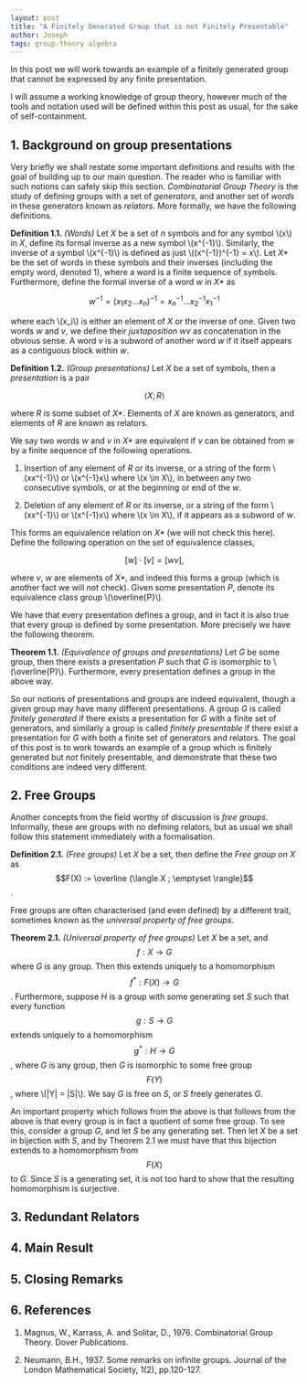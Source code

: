 ```yaml
---
layout: post
title: "A Finitely Generated Group that is not Finitely Presentable"
author: Joseph
tags: group-theory algebra
---
```


In this post we will work towards an example of a finitely generated group that cannot be expressed by any finite presentation.

I will assume a working knowledge of group theory, however much of the tools and notation used will be defined within this post as usual, for the sake of self-containment.

## 1. Background on group presentations

Very briefly we shall restate some important definitions and results with the goal of building up to our main question. The reader who is familiar with such notions can safely skip this section. *Combinatorial Group Theory* is the study of defining groups with a set of *generators*, and another set of *words* in these generators known as *relators*. More formally, we have the following definitions.

**Definition 1.1.** *(Words)* Let *X* be a set of *n* symbols and for any symbol \\(x\\) in *X*, define its formal inverse as a new symbol \\(x^{-1}\\). Similarly, the inverse of a symbol \\(x^{-1}\\) is defined as just \\((x^{-1})^{-1} = x\\). Let *X\** be the set of words in these symbols and their inverses (including the empty word, denoted 1), where a word is a finite sequence of symbols. Furthermore, define the formal inverse of a word *w* in *X\** as

$$
w^{-1} = (x_1 x_2 \ldots x_n)^{-1} = x_n^{-1} \ldots x_2^{-1} x_1^{-1}
$$

where each \\(x_i\\) is either an element of *X* or the inverse of one. Given two words *w* and *v*, we define their *juxtaposition* *wv* as concatenation in the obvious sense. A word *v* is a subword of another word *w* if it itself appears as a contiguous block within *w*.

**Definition 1.2.** *(Group presentations)* Let *X* be a set of symbols, then a *presentation* is a pair

$$
\langle X ; R \rangle
$$

where *R* is some subset of *X\**. Elements of *X* are known as generators, and elements of *R* are known as relators.

We say two words *w* and *v* in *X\** are equivalent if *v* can be obtained from *w* by a finite sequence of the following operations.

1. Insertion of any element of *R* or its inverse, or a string of the form \\(xx^{-1}\\) or \\(x^{-1}x\\) where \\(x \in X\\), in between any two consecutive symbols, or at the beginning or end of the *w*.

2. Deletion of any element of *R* or its inverse, or a string of the form \\(xx^{-1}\\) or \\(x^{-1}x\\) where \\(x \in X\\), if it appears as a subword of *w*.

This forms an equivalence relation on *X\** (we will not check this here). Define the following operation on the set of equivalence classes,

$$
[w] \cdot [v] = [wv],
$$

where *v*, *w* are elements of *X\**, and indeed this forms a group (which is another fact we will not check). Given some presentation *P*, denote its equivalence class group \\(\overline{P}\\).

We have that every presentation defines a group, and in fact it is also true that every group is defined by some presentation. More precisely we have the following theorem.

**Theorem 1.1.** *(Equivalence of groups and presentations)* Let *G* be some group, then there exists a presentation *P* such that *G* is isomorphic to \\(\overline{P}\\). Furthermore, every presentation defines a group in the above way.

So our notions of presentations and groups are indeed equivalent, though a given group may have many different presentations. A group *G* is called *finitely generated* if there exists a presentation for *G* with a finite set of generators, and similarly a group is called *finitely presentable* if there exist a presentation for *G* with both a finite set of generators and relators. The goal of this post is to work towards an example of a group which is finitely generated but *not* finitely presentable, and demonstrate that these two conditions are indeed very different.

## 2. Free Groups

Another concepts from the field worthy of discussion is *free groups*. Informally, these are groups with no defining relators, but as usual we shall follow this statement immediately with a formalisation.

**Definition 2.1.** *(Free groups)* Let *X* be a set, then define the *Free group on X* as $$F(X) := \overline {\langle X ; \emptyset \rangle}$$.

Free groups are often characterised (and even defined) by a different trait, sometimes known as the *universal property of free groups*.

**Theorem 2.1.** *(Universal property of free groups)* Let *X* be a set, and $$f : X \to G$$ where *G* is any group. Then this extends uniquely to a homomorphism $$f^* : F(X) \to G$$. Furthermore, suppose *H* is a group with some generating set *S* such that every function $$g : S \to G$$ extends uniquely to a homomorphism $$g^* : H \to G$$, where *G* is any group, then *G* is isomorphic to some free group $$F(Y)$$, where \\(\|Y\| = \|S\|\\). We say *G* is free on *S*, or *S* freely generates *G*.   

An important property which follows from the above is that follows from the above is that every group is in fact a quotient of some free group. To see this, consider a group *G*, and let *S* be any generating set. Then let *X* be a set in bijection with *S*, and by Theorem 2.1 we must have that this bijection extends to a homomorphism from $$F(X)$$ to *G*. Since *S* is a generating set, it is not too hard to show that the resulting homomorphism is surjective.

<!--break-->

## 3. Redundant Relators

## 4. Main Result

## 5. Closing Remarks

## 6. References

1. Magnus, W., Karrass, A. and Solitar, D., 1976. Combinatorial Group Theory. Dover Publications.

2. Neumann, B.H., 1937. Some remarks on infinite groups. Journal of the London Mathematical Society, 1(2), pp.120-127.

